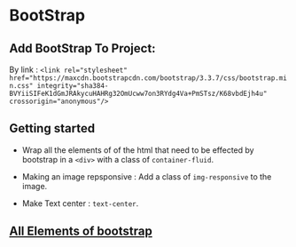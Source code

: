 # BootStrap

## Add BootStrap To Project:

By link : `<link rel="stylesheet" href="https://maxcdn.bootstrapcdn.com/bootstrap/3.3.7/css/bootstrap.min.css" integrity="sha384-BVYiiSIFeK1dGmJRAkycuHAHRg32OmUcww7on3RYdg4Va+PmSTsz/K68vbdEjh4u" crossorigin="anonymous"/>`

## Getting started

* Wrap all the elements of of the html that need to be effected by bootstrap in a `<div>` with a class of `container-fluid`.

* Making an image repsponsive : Add a class of `img-responsive` to the image.

* Make Text center : `text-center`.

## [All Elements of bootstrap](https://getbootstrap.com/docs/4.5/getting-started/introduction/)
